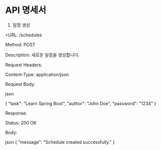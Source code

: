 # API 명세서

1. 일정 생성
   
+URL: /schedules

Method: POST

Description: 새로운 일정을 생성합니다.

Request Headers:

Content-Type: application/json

Request Body:

json

{
    "task": "Learn Spring Boot",
    "author": "John Doe",
    "password": "1234"
}

Response:

Status: 200 OK

Body:

json
{
    "message": "Schedule created successfully."
}
